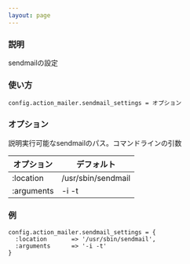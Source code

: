 ```yaml
---
layout: page
---
```

### 説明
sendmailの設定

### 使い方
    config.action_mailer.sendmail_settings = オプション

### オプション
説明実行可能なsendmailのパス。コマンドラインの引数

オプション      | デフォルト
---------- | ------------------
:location  | /usr/sbin/sendmail
:arguments | -i -t

### 例
    config.action_mailer.sendmail_settings = {
      :location       => '/usr/sbin/sendmail',
      :arguments      => '-i -t'
    }